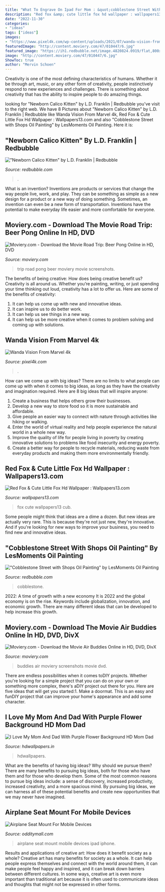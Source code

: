 ```yaml
---
title: "What To Engrave On Ipad For Mom : &quot;cobblestone Street With Shops Oil Painting&quot; By Lesmoments Oil Painting"
description: "Red fox &amp; cute little fox hd wallpaper : wallpapers13.com"
date: "2022-11-30"
categories:
- "ideas"
tags: ["ideas"]
images:
- "https://www.pixel4k.com/wp-content/uploads/2021/07/wanda-vision-from-marvel-4k_1627766374-1536x864.jpg"
featuredImage: "http://content.moviery.com/47/010447/6.jpg"
featured_image: "https://ih1.redbubble.net/image.4820824.0919/flat,800x800,075,f.u1.jpg"
image: "http://content.moviery.com/47/010447/6.jpg"
ShowToc: true
author: "Mervin Schoen"
---
```



Creativity is one of the most defining characteristics of humans. Whether it be through art, music, or any other form of creativity, people instinctively respond to new experiences and challenges. There is something about creativity that has the ability to inspire people to do amazing things.

	

		
looking for &quot;Newborn Calico Kitten&quot; by L.D. Franklin | Redbubble you've visit to the right web. We have 8 Pictures about &quot;Newborn Calico Kitten&quot; by L.D. Franklin | Redbubble like Wanda Vision From Marvel 4k, Red Fox &amp; Cute Little Fox Hd Wallpaper : Wallpapers13.com and also &quot;Cobblestone Street with Shops Oil Painting&quot; by LesMoments Oil Painting. Here it is:
		
    
## &quot;Newborn Calico Kitten&quot; By L.D. Franklin | Redbubble

<img loading=lazy src="https://ih1.redbubble.net/image.4820824.0919/flat,800x800,075,f.u1.jpg" onerror="this.onerror=null;this.src='https://tse4.mm.bing.net/th?id=OIP.v-EnzANKNFQz73mgVf05aAHaJ4&amp;pid=15.1';" alt="&quot;Newborn Calico Kitten&quot; by L.D. Franklin | Redbubble">

_Source: redbubble.com_

>. 

	

What is an invention?
Inventions are products or services that change the way people live, work, and play. They can be something as simple as a new design for a product or a new way of doing something. Sometimes, an invention can even be a new form of transportation. Inventions have the potential to make everyday life easier and more comfortable for everyone.

    
## Moviery.com - Download The Movie Road Trip: Beer Pong Online In HD, DVD

<img loading=lazy src="http://content.moviery.com/17/002417/6.jpg" onerror="this.onerror=null;this.src='https://tse2.mm.bing.net/th?id=OIP.zcx1hFsukhPfXAJ40UqyxAHaER&amp;pid=15.1';" alt="Moviery.com - Download the Movie Road Trip: Beer Pong Online in HD, DVD">

_Source: moviery.com_

>trip road pong beer moviery movie screenshots. 

	

The benefits of being creative: How does being creative benefit us?
Creativity is all around us. Whether you’re painting, writing, or just spending your time thinking out loud, creativity has a lot to offer us. Here are some of the benefits of creativity: 
1. It can help us come up with new and innovative ideas.
2. It can inspire us to do better work.
3. It can help us see things in a new way.
4. It can help us be more creative when it comes to problem solving and coming up with solutions.

    
## Wanda Vision From Marvel 4k

<img loading=lazy src="https://www.pixel4k.com/wp-content/uploads/2021/07/wanda-vision-from-marvel-4k_1627766374-1536x864.jpg" onerror="this.onerror=null;this.src='https://tse2.mm.bing.net/th?id=OIP.OTzBQ_1SqJ_On1vNBcdqgQHaEK&amp;pid=15.1';" alt="Wanda Vision From Marvel 4k">

_Source: pixel4k.com_

>. 

	

How can we come up with big ideas?
There are no limits to what people can come up with when it comes to big ideas, as long as they have the creativity and imagination required. Here are 8 big ideas that will inspire anyone:
1. Create a business that helps others grow their businesses. 
2. Develop a new way to store food so it is more sustainable and affordable. 
3. Give people an easier way to connect with nature through activities like hiking or walking. 
4. Enter the world of virtual reality and help people experience the natural world in a whole new way. 
5. Improve the quality of life for people living in poverty by creating innovative solutions to problems like food insecurity and energy poverty. 
6. Create a better way for people to recycle materials, reducing waste from everyday products and making them more environmentally friendly. 

    
## Red Fox &amp; Cute Little Fox Hd Wallpaper : Wallpapers13.com

<img loading=lazy src="http://www.wallpapers13.com/wp-content/uploads/2016/04/Red-Fox-cute-little-fox-HD-Wallpaper-1920x1080.jpg" onerror="this.onerror=null;this.src='https://tse4.mm.bing.net/th?id=OIP.DjM9rQZQYdNrWoyjRrrS2QHaEK&amp;pid=15.1';" alt="Red Fox &amp; Cute Little Fox Hd Wallpaper : Wallpapers13.com">

_Source: wallpapers13.com_

>fox cute wallpapers13 cub. 

	

Some people might think that ideas are a dime a dozen. But new ideas are actually very rare. This is because they're not just new, they're innovative. And if you're looking for new ways to improve your business, you need to find new and innovative ideas.

    
## &quot;Cobblestone Street With Shops Oil Painting&quot; By LesMoments Oil Painting

<img loading=lazy src="https://ih0.redbubble.net/image.3339795.6477/flat,800x800,075,f.jpg" onerror="this.onerror=null;this.src='https://tse1.mm.bing.net/th?id=OIP.Nt7bupDNxhReZm6-OmE7vQHaGE&amp;pid=15.1';" alt="&quot;Cobblestone Street with Shops Oil Painting&quot; by LesMoments Oil Painting">

_Source: redbubble.com_

>cobblestone. 

	

2022: A time of growth with a new economy
It is 2022 and the global economy is on the rise. Keywords include globalization, innovation, and economic growth. There are many different ideas that can be developed to help increase this growth.

    
## Moviery.com - Download The Movie Air Buddies Online In HD, DVD, DivX

<img loading=lazy src="http://content.moviery.com/47/010447/6.jpg" onerror="this.onerror=null;this.src='https://tse1.mm.bing.net/th?id=OIP.WFjnqfrmD-4mLCa7VF3ERAHaEK&amp;pid=15.1';" alt="Moviery.com - Download the Movie Air Buddies Online in HD, DVD, DivX">

_Source: moviery.com_

>buddies air moviery screenshots movie dvd. 

	

There are endless possibilities when it comes toDIY projects. Whether you're looking for a simple project that you can do on your own or something more complex, there's aDIY project out there for you. Here are five ideas that will get you started:1. Make a doormat. This is an easy and funDIY project that can improve your home's appearance and add some character.

    
## I Love My Mom And Dad With Purple Flower Background HD Mom Dad

<img loading=lazy src="https://www.hdwallpapers.in/download/i_love_my_mom_and_dad_with_purple_flower_background_hd_mom_dad-1366x768.jpg" onerror="this.onerror=null;this.src='https://tse4.mm.bing.net/th?id=OIP.LY93ejEn-AkOTcai0iQ1QAHaEK&amp;pid=15.1';" alt="I Love My Mom And Dad With Purple Flower Background HD Mom Dad">

_Source: hdwallpapers.in_

>hdwallpapers. 

	

What are the benefits of having big ideas? Why should we pursue them?
There are many benefits to pursuing big ideas, both for those who have them and for those who develop them. Some of the most common reasons to pursue big ideas include: a sense of discovery, increased productivity, increased creativity, and a more spacious mind. By pursuing big ideas, we can harness all of these potential benefits and create new opportunities that we may never have imagined.

    
## Airplane Seat Mount For Mobile Devices

<img loading=lazy src="https://odditymall.com/includes/content/airplane-seat-mount-for-mobile-devices-2.jpg" onerror="this.onerror=null;this.src='https://tse1.mm.bing.net/th?id=OIP.IopIQoOQXT7iT_40ZU_jJgHaEq&amp;pid=15.1';" alt="Airplane Seat Mount For Mobile Devices">

_Source: odditymall.com_

>airplane seat mount mobile devices ipad iphone. 

	

Results and applications of creative art: How does it benefit society as a whole?
Creative art has many benefits for society as a whole. It can help people express themselves and connect with the world around them, it can make people feel happy and inspired, and it can break down barriers between different cultures. In some ways, creative art is even more important than traditional art because it is often used to communicate ideas and thoughts that might not be expressed in other forms.

